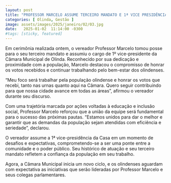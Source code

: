```yaml
---
layout: post
title: "PROFESSOR MARCELO ASSUME TERCEIRO MANDATO E 1ª VICE PRESIDÊNCIA"
categories: [ Olinda, Gestão ]
image: assets/images/2025/janeiro/02/03.jpg
date:   2025-01-02  11:14:00 -0300
#tags: [sticky, featured]
---
```

Em cerimônia realizada ontem, o vereador Professor Marcelo tomou posse para o seu terceiro mandato e assumiu o cargo de 1º vice-presidente da Câmara Municipal de Olinda. Reconhecido por sua dedicação e proximidade com a população, Marcelo destacou o compromisso de honrar os votos recebidos e continuar trabalhando pelo bem-estar dos olindenses.

“Meu foco será trabalhar pela população olindense e honrar os votos que recebi, tanto nas urnas quanto aqui na Câmara. Quero seguir contribuindo para que nossa cidade avance em todas as áreas”, afirmou o vereador durante seu discurso.

Com uma trajetória marcada por ações voltadas à educação e inclusão social, Professor Marcelo reforçou que a união da equipe será fundamental para o sucesso das próximas pautas. “Estamos unidos para dar o melhor e garantir que as demandas da população sejam atendidas com eficiência e seriedade”, declarou.

O vereador assume a 1ª vice-presidência da Casa em um momento de desafios e expectativas, comprometendo-se a ser uma ponte entre a comunidade e o poder público. Seu histórico de atuação e seu terceiro mandato refletem a confiança da população em seu trabalho.

Agora, a Câmara Municipal inicia um novo ciclo, e os olindenses aguardam com expectativa as iniciativas que serão lideradas por Professor Marcelo e seus colegas parlamentares.